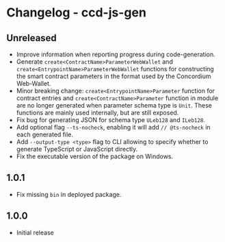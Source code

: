 # Changelog - ccd-js-gen

## Unreleased

- Improve information when reporting progress during code-generation.
- Generate `create<ContractName>ParameterWebWallet` and `create<EntrypointName>ParameterWebWallet` functions for constructing the smart contract parameters in the format used by the Concordium Web-Wallet.
- Minor breaking change: `create<EntrypointName>Parameter` function for contract entries and `create<ContractName>Parameter` function in module are no longer generated when parameter schema type is `Unit`. These functions are mainly used internally, but are still exposed.
- Fix bug for generating JSON for schema type `ULeb128` and `ILeb128`.
- Add optional flag `--ts-nocheck`, enabling it will add `// @ts-nocheck` in each generated file.
- Add `--output-type <type>` flag to CLI allowing to specify whether to generate TypeScript or JavaScript directly.
- Fix the executable version of the package on Windows.

## 1.0.1

- Fix missing `bin` in deployed package.

## 1.0.0

- Initial release
